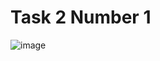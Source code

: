 # Task 2 Number 1

![image](https://user-images.githubusercontent.com/90615217/211097600-d9520e84-ee86-4d3b-b333-a7fb6a31510b.png)
